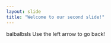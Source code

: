 ```yaml
---
layout: slide
title: "Welcome to our second slide!"
---
```

balbalbsls
Use the left arrow to go back!
